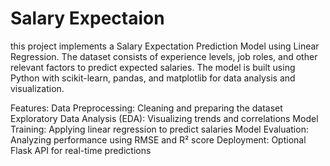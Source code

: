 # Salary Expectaion
this project implements a Salary Expectation Prediction Model using Linear Regression. The dataset consists of experience levels, job roles, and other relevant factors to predict expected salaries. The model is built using Python with scikit-learn, pandas, and matplotlib for data analysis and visualization.

Features:
Data Preprocessing: Cleaning and preparing the dataset
Exploratory Data Analysis (EDA): Visualizing trends and correlations
Model Training: Applying linear regression to predict salaries
Model Evaluation: Analyzing performance using RMSE and R² score
Deployment: Optional Flask API for real-time predictions

